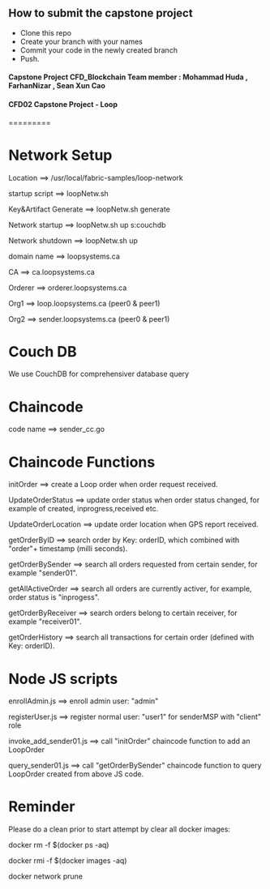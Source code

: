 ## How to submit the capstone project

- Clone this repo
- Create your branch with your names
- Commit your code in the newly created branch
- Push.

#### Capstone Project CFD_Blockchain Team member : Mohammad Huda , FarhanNizar , Sean Xun Cao



#### CFD02 Capstone Project - Loop
=========

Network Setup
=========
Location ==> /usr/local/fabric-samples/loop-network

startup script ==> loopNetw.sh

Key&Artifact Generate ==> loopNetw.sh generate

Network startup ==> loopNetw.sh up s:couchdb

Network shutdown ==> loopNetw.sh up

domain name ==> loopsystems.ca
	
CA ==> ca.loopsystems.ca

Orderer ==> orderer.loopsystems.ca

Org1 ==> loop.loopsystems.ca (peer0 & peer1)

Org2 ==> sender.loopsystems.ca (peer0 & peer1)


Couch DB
========
We use CouchDB for comprehensiver database query


Chaincode
========
code name ==> sender_cc.go


Chaincode Functions
=========
initOrder  ==> create a Loop order when order request received.

UpdateOrderStatus ==> update order status when order status changed, for example of created, inprogress,received etc.

UpdateOrderLocation ==> update order location when GPS report received. 

getOrderByID ==> search order by Key: orderID, which combined with "order"+ timestamp (milli seconds).

getOrderBySender ==> search all orders requested from certain sender, for example "sender01".

getAllActiveOrder  ==> search all orders are currently activer, for example, order status is "inprogess".

getOrderByReceiver ==> search orders belong to certain receiver, for example "receiver01".

getOrderHistory ==> search all transactions for certain order (defined with Key: orderID).


Node JS scripts
=======
enrollAdmin.js  ==> enroll admin user: "admin"

registerUser.js ==> register normal user: "user1" for senderMSP with "client" role

invoke_add_sender01.js ==> call "initOrder" chaincode function to add an LoopOrder

query_sender01.js ==> call "getOrderBySender" chaincode function to query LoopOrder created from above JS code.


Reminder
=======
Please do a clean prior to start attempt by clear all docker images:

docker rm -f $(docker ps -aq)

docker rmi -f $(docker images -aq)

docker network prune

